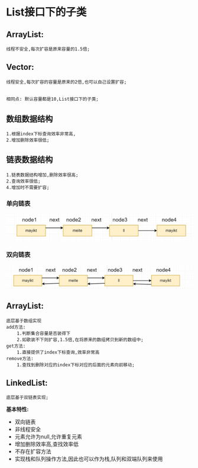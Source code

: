 # List接口下的子类
## ArrayList:   
    线程不安全,每次扩容是原来容量的1.5倍;
## Vector:  
    线程安全,每次扩容的容量是原来的2倍,也可以自己设置扩容;
## 
    相同点: 默认容量都是10,List接口下的子类;

## 数组数据结构
    1.根据index下标查询效率非常高,
    2.增加删除效率很低;
## 链表数据结构
    1.链表数据结构增加,删除效率很高;
    2.查询效率很低;
    4.增加时不需要扩容;
### 单向链表
![img.png](img.png)
### 双向链表
![img_1.png](img_1.png)



## ArrayList:
    底层基于数组实现
    add方法:
        1.判断集合容量是否装得下
        2.如歌装不下则扩容,1.5倍,在将原来的数组拷贝到新的数组中;
    get方法:
        1.直接提供了index下标查询,效率非常高
    remove方法:
        1.查找到删除对应的index下标对应的后面的元素向前移动;
## LinkedList:
    底层基于双链表实现;
**基本特性:**
* 双向链表
* 非线程安全
* 元素允许为null,允许重复元素
* 增加删除效率高,查找效率低
* 不存在扩容方法
* 实现栈和队列操作方法,因此也可以作为栈,队列和双端队列来使用